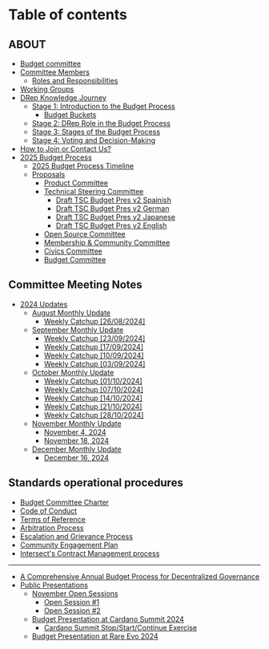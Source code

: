 # Table of contents

## ABOUT

* [Budget committee](README.md)
* [Committee Members](about/committee-members/README.md)
  * [Roles and Responsibilities](about/committee-members/roles-and-responsibilities.md)
* [Working Groups](about/working-groups.md)
* [DRep Knowledge Journey](about/drep-knowledge-journey/README.md)
  * [Stage 1: Introduction to the Budget Process](about/drep-knowledge-journey/stage-1-introduction-to-the-budget-process/README.md)
    * [Budget Buckets](about/drep-knowledge-journey/stage-1-introduction-to-the-budget-process/budget-buckets.md)
  * [Stage 2: DRep Role in the Budget Process](about/drep-knowledge-journey/stage-2-drep-role-in-the-budget-process.md)
  * [Stage 3: Stages of the Budget Process](about/drep-knowledge-journey/stage-3-stages-of-the-budget-process.md)
  * [Stage 4: Voting and Decision-Making](about/drep-knowledge-journey/stage-4-voting-and-decision-making.md)
* [How to Join or Contact Us?](about/how-to-join-or-contact-us.md)
* [2025 Budget Process](about/2025-budget-process/README.md)
  * [2025 Budget Process Timeline](about/2025-budget-process/2025-budget-process-timeline.md)
  * [Proposals](about/2025-budget-process/proposals/README.md)
    * [Product Committee](about/2025-budget-process/proposals/product-committee.md)
    * [Technical Steering Committee](about/2025-budget-process/proposals/technical-steering-committee/README.md)
      * [Draft TSC Budget Pres v2 Spainish](about/2025-budget-process/proposals/technical-steering-committee/draft-tsc-budget-pres-v2-spainish.md)
      * [Draft TSC Budget Pres v2 German](about/2025-budget-process/proposals/technical-steering-committee/draft-tsc-budget-pres-v2-german.md)
      * [Draft TSC Budget Pres v2 Japanese](about/2025-budget-process/proposals/technical-steering-committee/draft-tsc-budget-pres-v2-japanese.md)
      * [Draft TSC Budget Pres v2 English](about/2025-budget-process/proposals/technical-steering-committee/draft-tsc-budget-pres-v2-english.md)
    * [Open Source Committee](about/2025-budget-process/proposals/open-source-committee.md)
    * [Membership & Community Committee](about/2025-budget-process/proposals/membership-and-community-committee.md)
    * [Civics Committee](about/2025-budget-process/proposals/civics-committee.md)
    * [Budget Committee](about/2025-budget-process/proposals/budget-committee.md)

## Committee Meeting Notes

* [2024 Updates](committee-meeting-notes/2024-updates/README.md)
  * [August Monthly Update](committee-meeting-notes/2024-updates/august-monthly-update/README.md)
    * [Weekly Catchup \[26/08/2024\]](committee-meeting-notes/2024-updates/august-monthly-update/dd-mm-yyy.md)
  * [September Monthly Update](committee-meeting-notes/2024-updates/september-monthly-update/README.md)
    * [Weekly Catchup \[23/09/2024\]](committee-meeting-notes/2024-updates/september-monthly-update/weekly-catchup-23-09-2024.md)
    * [Weekly Catchup \[17/09/2024\]](committee-meeting-notes/2024-updates/september-monthly-update/weekly-catchup-17-09-2024.md)
    * [Weekly Catchup \[10/09/2024\]](committee-meeting-notes/2024-updates/september-monthly-update/weekly-catchup-10-09-2024.md)
    * [Weekly Catchup \[03/09/2024\]](committee-meeting-notes/2024-updates/september-monthly-update/weekly-catchup-03-09-2024.md)
  * [October Monthly Update](committee-meeting-notes/2024-updates/october-monthly-update/README.md)
    * [Weekly Catchup \[01/10/2024\]](committee-meeting-notes/2024-updates/october-monthly-update/weekly-catchup-01-10-2024.md)
    * [Weekly Catchup \[07/10/2024\]](committee-meeting-notes/2024-updates/october-monthly-update/weekly-catchup-07-10-2024.md)
    * [Weekly Catchup \[14/10/2024\]](committee-meeting-notes/2024-updates/october-monthly-update/weekly-catchup-14-10-2024.md)
    * [Weekly Catchup \[21/10/2024\]](committee-meeting-notes/2024-updates/october-monthly-update/weekly-catchup-21-10-2024.md)
    * [Weekly Catchup \[28/10/2024\]](committee-meeting-notes/2024-updates/october-monthly-update/weekly-catchup-28-10-2024.md)
  * [November Monthly Update](committee-meeting-notes/2024-updates/november-monthly-update/README.md)
    * [November 4, 2024](committee-meeting-notes/2024-updates/november-monthly-update/november-4-2024.md)
    * [November 18, 2024](committee-meeting-notes/2024-updates/november-monthly-update/november-18-2024.md)
  * [December Monthly Update](committee-meeting-notes/2024-updates/december-monthly-update/README.md)
    * [December 16, 2024](committee-meeting-notes/2024-updates/december-monthly-update/december-16-2024.md)

## Standards operational procedures

* [Budget Committee Charter](standards-operational-procedures/page.md)
* [Code of Conduct](standards-operational-procedures/code-of-conduct.md)
* [Terms of Reference](standards-operational-procedures/terms-of-reference.md)
* [Arbitration Process](standards-operational-procedures/arbitration-process.md)
* [Escalation and Grievance Process](standards-operational-procedures/escalation-and-grievance-process.md)
* [Community Engagement Plan](standards-operational-procedures/community-engagement-plan.md)
* [Intersect's Contract Management process](standards-operational-procedures/intersects-contract-management-process.md)

***

* [A Comprehensive Annual Budget Process for Decentralized Governance](a-comprehensive-annual-budget-process-for-decentralized-governance.md)
* [Public Presentations](public-presentations/README.md)
  * [November Open Sessions](public-presentations/november-open-sessions/README.md)
    * [Open Session #1](public-presentations/november-open-sessions/open-session-1.md)
    * [Open Session #2](public-presentations/november-open-sessions/open-session-2.md)
  * [Budget Presentation at Cardano Summit 2024](public-presentations/budget-presentation-at-cardano-summit-2024/README.md)
    * [Cardano Summit Stop/Start/Continue Exercise](public-presentations/budget-presentation-at-cardano-summit-2024/cardano-summit-stop-start-continue-exercise.md)
  * [Budget Presentation at Rare Evo 2024](public-presentations/budget-presentation-at-rare-evo.md)
